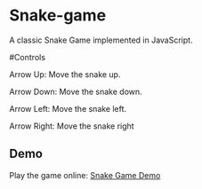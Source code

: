 # Snake-game
A classic Snake Game implemented in JavaScript.

#Controls

Arrow Up: Move the snake up.

Arrow Down: Move the snake down.

Arrow Left: Move the snake left.

Arrow Right: Move the snake right

## Demo

Play the game online: [Snake Game Demo](https://uharika77.github.io/Snake-game/)
